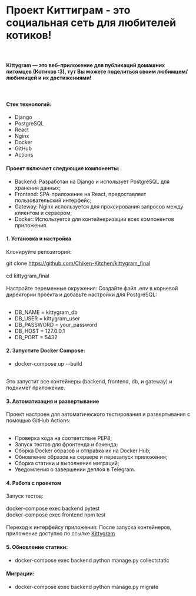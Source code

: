 <!DOCTYPE html>
<h1>Проект Киттиграм - это социальная сеть для любителей котиков!</h1>
<br>

<h4><b>Kittygram</b> — это веб-приложение для публикаций домашних питомцев (Котиков :3), тут Вы можете поделиться своим любимцем/любимицей и их достижениями!</h4>
<br>

<h4><b>Стек технологий:</b></h4>

- Django<br> 
- PostgreSQL<br> 
- React<br> 
- Nginx<br> 
- Docker<br> 
- GitHub<br> 
- Actions<br>

<h4><b>Проект включает следующие компоненты:</b></h4>

- Backend: Разработан на Django и использует PostgreSQL для хранения данных;<br>
- Frontend: SPA-приложение на React, предоставляет пользовательский интерфейс;<br>
- Gateway: Nginx используется для проксирования запросов между клиентом и сервером;<br>
- Docker: Используется для контейнеризации всех компонентов приложения.<br>

<h4>1. Установка и настройка</h4>

Клонируйте репозиторий:

git clone https://github.com/Chiken-Kitchen/kittygram_final<br>
<br>
cd kittygram_final<br>
<br>
Настройте переменные окружения: Создайте файл .env в корневой директории проекта и добавьте настройки для PostgreSQL:<br>
<br>
- DB_NAME = kittygram_db<br>
- DB_USER = kittygram_user<br>
- DB_PASSWORD = your_password<br>
- DB_HOST = 127.0.0.1<br>
- DB_PORT = 5432<br>

<h4>2. Запустите Docker Compose:</h4>

- docker-compose up --build<br>
<br>
Это запустит все контейнеры (backend, frontend, db, и gateway) и поднимет приложение.

<h4>3. Автоматизация и развертывание</h4>

Проект настроен для автоматического тестирования и развертывания с помощью GitHub Actions:<br>
<br>
- Проверка кода на соответствие PEP8;<br>
- Запуск тестов для фронтенда и бэкенда;<br>
- Сборка Docker образов и отправка их на Docker Hub;<br>
- Обновление образов на сервере и перезапуск приложения;<br>
- Сборка статики и выполнение миграций;<br>
- Уведомления о завершении деплоя в Telegram.<br>

<h4>4. Работа с проектом</h4>

Запуск тестов:<br>
<br>
docker-compose exec backend pytest<br>
docker-compose exec frontend npm test<br>
<br>
Переход к интерфейсу приложения: После запуска контейнеров, приложение доступно по ссылке <a href='https://kittygram-nophp.zapto.org'>Kittygram</a>

<h4>5. Обновление статики:</h4>

- docker-compose exec backend python manage.py collectstatic

<h4>Миграции:</h4>

- docker-compose exec backend python manage.py migrate
